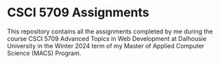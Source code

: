 # CSCI 5709 Assignments

This repository contains all the assignments completed by me during the course CSCI 5709 Advanced Topics in Web Development at Dalhousie University in the Winter 2024 term of my Master of Applied Computer Science (MACS) Program.
